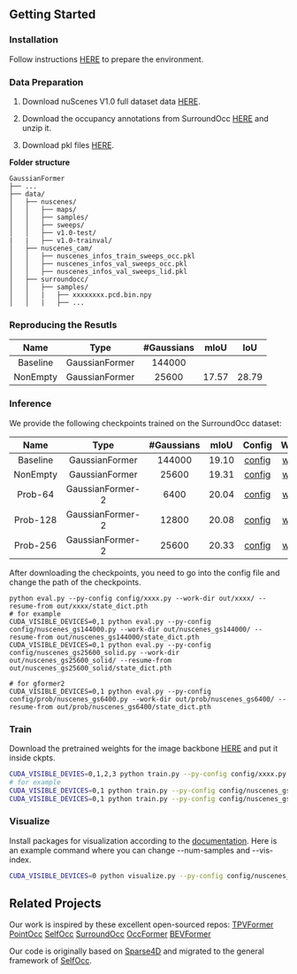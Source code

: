 ## Getting Started

### Installation
Follow instructions [HERE](docs/installation.md) to prepare the environment.
<!-- The environment is almost the same as [SelfOcc](https://github.com/huang-yh/SelfOcc) except for two additional CUDA operations.

```
1. Follow instructions in SelfOcc to prepare the environment. Not that we do not need packages related to NeRF, so feel safe to skip them.
2. cd model/encoder/gaussian_encoder/ops && pip install -e .  # deformable cross attention with image features
3. cd model/head/localagg && pip install -e .  # Gaussian-to-Voxel splatting
``` -->

### Data Preparation
1. Download nuScenes V1.0 full dataset data [HERE](https://www.nuscenes.org/download).

2. Download the occupancy annotations from SurroundOcc [HERE](https://github.com/weiyithu/SurroundOcc) and unzip it.

3. Download pkl files [HERE](https://cloud.tsinghua.edu.cn/d/bb96379a3e46442c8898/).

**Folder structure**
```
GaussianFormer
├── ...
├── data/
│   ├── nuscenes/
│   │   ├── maps/
│   │   ├── samples/
│   │   ├── sweeps/
│   │   ├── v1.0-test/
|   |   ├── v1.0-trainval/
│   ├── nuscenes_cam/
│   │   ├── nuscenes_infos_train_sweeps_occ.pkl
│   │   ├── nuscenes_infos_val_sweeps_occ.pkl
│   │   ├── nuscenes_infos_val_sweeps_lid.pkl
│   ├── surroundocc/
│   │   ├── samples/
│   │   |   ├── xxxxxxxx.pcd.bin.npy
│   │   |   ├── ...
```

### Reproducing the Resutls
| Name  | Type | #Gaussians | mIoU | IoU  |
| :---: | :---: | :---: | :---: | :---: |
| Baseline | GaussianFormer | 144000 |  |  |
| NonEmpty | GaussianFormer | 25600  | 17.57 | 28.79 |

### Inference
We provide the following checkpoints trained on the SurroundOcc dataset:

| Name  | Type | #Gaussians | mIoU | Config | Weight |
| :---: | :---: | :---: | :---: | :---: | :---: |
| Baseline | GaussianFormer | 144000 | 19.10 | [config](config/nuscenes_gs144000.py) | [weight](https://cloud.tsinghua.edu.cn/seafhttp/files/b751f8f7-9a28-4be7-aa4e-385c4349f1b0/state_dict.pth) |
| NonEmpty | GaussianFormer | 25600  | 19.31 | [config](config/nuscenes_gs25600_solid.py) | [weight](https://cloud.tsinghua.edu.cn/f/d1766fff8ad74756920b/?dl=1) |
| Prob-64  | GaussianFormer-2 | 6400 | 20.04 | [config](config/prob/nuscenes_gs6400.py) | [weight](https://cloud.tsinghua.edu.cn/f/d041974bd900419fb141/?dl=1) |
| Prob-128 | GaussianFormer-2 | 12800 | 20.08 | [config](config/prob/nuscenes_gs12800.py) | [weight](https://cloud.tsinghua.edu.cn/f/b6038dca93574244ad57/?dl=1) |
| Prob-256 | GaussianFormer-2 | 25600 | 20.33 | [config](config/prob/nuscenes_gs25600.py) | [weight](https://cloud.tsinghua.edu.cn/f/e30c9c92e4344783a7de/?dl=1) |

After downloading the checkpoints, you need to go into the config file and change the path of the checkpoints.  


```
python eval.py --py-config config/xxxx.py --work-dir out/xxxx/ --resume-from out/xxxx/state_dict.pth
# for example
CUDA_VISIBLE_DEVICES=0,1 python eval.py --py-config config/nuscenes_gs144000.py --work-dir out/nuscenes_gs144000/ --resume-from out/nuscenes_gs144000/state_dict.pth
CUDA_VISIBLE_DEVICES=0,1 python eval.py --py-config config/nuscenes_gs25600_solid.py --work-dir out/nuscenes_gs25600_solid/ --resume-from out/nuscenes_gs25600_solid/state_dict.pth

# for gformer2
CUDA_VISIBLE_DEVICES=0,1 python eval.py --py-config config/prob/nuscenes_gs6400.py --work-dir out/prob/nuscenes_gs6400/ --resume-from out/prob/nuscenes_gs6400/state_dict.pth
```

### Train

Download the pretrained weights for the image backbone [HERE](https://github.com/zhiqi-li/storage/releases/download/v1.0/r101_dcn_fcos3d_pretrain.pth) and put it inside ckpts.
```bash
CUDA_VISIBLE_DEVIES=0,1,2,3 python train.py --py-config config/xxxx.py --work-dir out/xxxx
# for example
CUDA_VISIBLE_DEVICES=0,1 python train.py --py-config config/nuscenes_gs144000.py --work-dir out/nuscenes_gs144000
CUDA_VISIBLE_DEVICES=0,1 python train.py --py-config config/nuscenes_gs25600_solid.py --work-dir out/nuscenes_gs25600_solid
```


### Visualize
Install packages for visualization according to the [documentation](docs/installation.md). Here is an example command where you can change --num-samples and --vis-index.
```bash
CUDA_VISIBLE_DEVICES=0 python visualize.py --py-config config/nuscenes_gs25600_solid.py --work-dir out/nuscenes_gs25600_solid --resume-from out/nuscenes_gs25600_solid/state_dict.pth --vis-occ --vis-gaussian --num-samples 3 --model-type base
```

## Related Projects

Our work is inspired by these excellent open-sourced repos:
[TPVFormer](https://github.com/wzzheng/TPVFormer)
[PointOcc](https://github.com/wzzheng/PointOcc)
[SelfOcc](https://github.com/huang-yh/SelfOcc)
[SurroundOcc](https://github.com/weiyithu/SurroundOcc) 
[OccFormer](https://github.com/zhangyp15/OccFormer)
[BEVFormer](https://github.com/fundamentalvision/BEVFormer)

Our code is originally based on [Sparse4D](https://github.com/HorizonRobotics/Sparse4D) and migrated to the general framework of [SelfOcc](https://github.com/huang-yh/SelfOcc).


